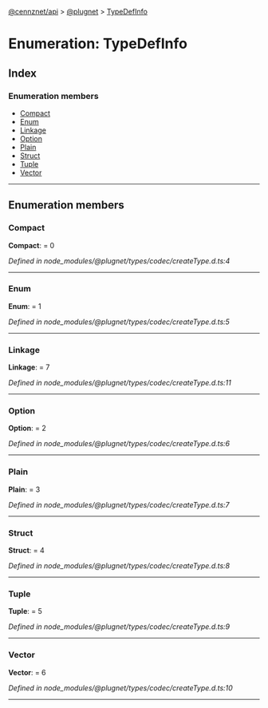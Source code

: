 [@cennznet/api](../README.md) > [@plugnet](../modules/_plugnet.md) > [TypeDefInfo](../enums/_plugnet.typedefinfo.md)

# Enumeration: TypeDefInfo

## Index

### Enumeration members

* [Compact](_plugnet.typedefinfo.md#compact)
* [Enum](_plugnet.typedefinfo.md#enum)
* [Linkage](_plugnet.typedefinfo.md#linkage)
* [Option](_plugnet.typedefinfo.md#option)
* [Plain](_plugnet.typedefinfo.md#plain)
* [Struct](_plugnet.typedefinfo.md#struct)
* [Tuple](_plugnet.typedefinfo.md#tuple)
* [Vector](_plugnet.typedefinfo.md#vector)

---

## Enumeration members

<a id="compact"></a>

###  Compact

**Compact**:  = 0

*Defined in node_modules/@plugnet/types/codec/createType.d.ts:4*

___
<a id="enum"></a>

###  Enum

**Enum**:  = 1

*Defined in node_modules/@plugnet/types/codec/createType.d.ts:5*

___
<a id="linkage"></a>

###  Linkage

**Linkage**:  = 7

*Defined in node_modules/@plugnet/types/codec/createType.d.ts:11*

___
<a id="option"></a>

###  Option

**Option**:  = 2

*Defined in node_modules/@plugnet/types/codec/createType.d.ts:6*

___
<a id="plain"></a>

###  Plain

**Plain**:  = 3

*Defined in node_modules/@plugnet/types/codec/createType.d.ts:7*

___
<a id="struct"></a>

###  Struct

**Struct**:  = 4

*Defined in node_modules/@plugnet/types/codec/createType.d.ts:8*

___
<a id="tuple"></a>

###  Tuple

**Tuple**:  = 5

*Defined in node_modules/@plugnet/types/codec/createType.d.ts:9*

___
<a id="vector"></a>

###  Vector

**Vector**:  = 6

*Defined in node_modules/@plugnet/types/codec/createType.d.ts:10*

___


